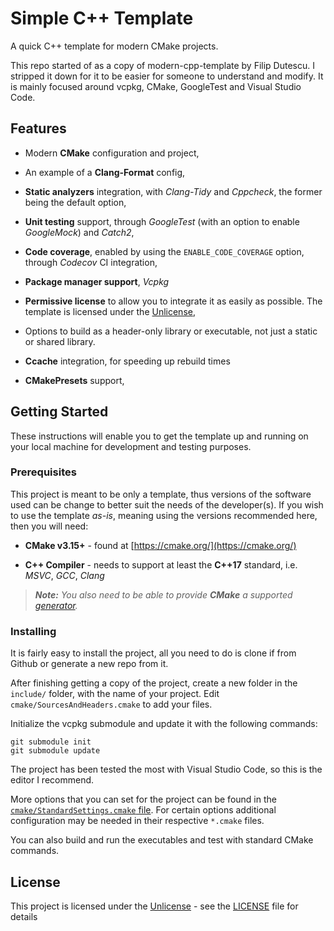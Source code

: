 # Simple C++ Template

A quick C++ template for modern CMake projects.

This repo started of as a copy of modern-cpp-template by Filip Dutescu. I
stripped it down for it to be easier for someone to understand and modify. It is
mainly focused around vcpkg, CMake, GoogleTest and Visual Studio Code.

## Features

- Modern **CMake** configuration and project,

- An example of a **Clang-Format** config,

- **Static analyzers** integration, with _Clang-Tidy_ and _Cppcheck_, the former
  being the default option,

- **Unit testing** support, through _GoogleTest_ (with an option to enable
  _GoogleMock_) and _Catch2_,

- **Code coverage**, enabled by using the `ENABLE_CODE_COVERAGE` option, through
  _Codecov_ CI integration,

- **Package manager support**, _Vcpkg_

- **Permissive license** to allow you to integrate it as easily as possible. The
  template is licensed under the [Unlicense](https://unlicense.org/),

- Options to build as a header-only library or executable, not just a static or
  shared library.

- **Ccache** integration, for speeding up rebuild times

- **CMakePresets** support,

## Getting Started

These instructions will enable you to get the template up and running on your
local machine for development and testing purposes.

### Prerequisites

This project is meant to be only a template, thus versions of the software used
can be change to better suit the needs of the developer(s). If you wish to use
the template _as-is_, meaning using the versions recommended here, then you will
need:

- **CMake v3.15+** - found at [https://cmake.org/](https://cmake.org/)

- **C++ Compiler** - needs to support at least the **C++17** standard, i.e.
  _MSVC_, _GCC_, _Clang_

> _**Note:**_ _You also need to be able to provide _**CMake**_ a supported
> [generator](https://cmake.org/cmake/help/latest/manual/cmake-generators.7.html)._

### Installing

It is fairly easy to install the project, all you need to do is clone if from
Github or generate a new repo from it.

After finishing getting a copy of the project, create a new folder in the
`include/` folder, with the name of your project. Edit
`cmake/SourcesAndHeaders.cmake` to add your files.

Initialize the vcpkg submodule and update it with the following commands:

```
git submodule init
git submodule update
```

The project has been tested the most with Visual Studio Code, so this is the
editor I recommend.

More options that you can set for the project can be found in the
[`cmake/StandardSettings.cmake` file](cmake/StandardSettings.cmake). For certain
options additional configuration may be needed in their respective `*.cmake`
files.

You can also build and run the executables and test with standard CMake
commands.

## License

This project is licensed under the [Unlicense](https://unlicense.org/) - see the
[LICENSE](LICENSE) file for details
